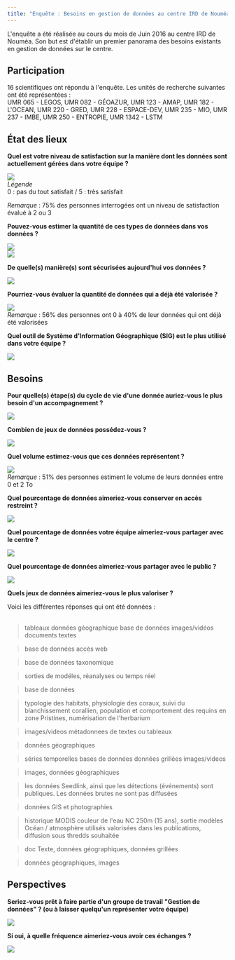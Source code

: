 ```yaml
---
title: "Enquête : Besoins en gestion de données au centre IRD de Nouméa"
---
```


L'enquête a été réalisée au cours du mois de Juin 2016 au centre IRD de Nouméa. Son but est d'établir un premier panorama des besoins existants en gestion de données sur le centre.

## Participation

16 scientifiques ont répondu à l'enquête. Les unités de recherche suivantes ont été représentées : <br>UMR 065 - LEGOS, UMR 082 - GÉOAZUR, UMR 123 - AMAP, UMR 182 - L'OCEAN, UMR 220 - GRED, UMR 228 - ESPACE-DEV, UMR 235 - MIO, UMR 237 - IMBE, UMR 250 - ENTROPIE, UMR 1342 - LSTM

## État des lieux

**Quel est votre niveau de satisfaction sur la manière dont les données sont actuellement gérées dans votre équipe ?**

![](res_etat_des_lieux_1.png)
<br>*Légende*<br>
0 : pas du tout satisfait / 5 : très satisfait

*Remarque* : 75% des personnes interrogées ont un niveau de satisfaction évalué à 2 ou 3

**Pouvez-vous estimer la quantité de ces types de données dans vos données ?**

![](res_etat_des_lieux_2-1.png)<br>
![](res_etat_des_lieux_2-2.png)

**De quelle(s) manière(s) sont sécurisées aujourd'hui vos données ?**

![](res_etat_des_lieux_3.png)

**Pourriez-vous évaluer la quantité de données qui a déjà été valorisée ?**

![](res_etat_des_lieux_4.png)<br>
*Remarque* : 56% des personnes ont 0 à 40% de leur données qui ont déjà été valorisées

**Quel outil de Système d'Information Géographique (SIG) est le plus utilisé dans votre équipe ?**

![](res_etat_des_lieux_5.png)

## Besoins

**Pour quelle(s) étape(s) du cycle de vie d'une donnée auriez-vous le plus besoin d'un accompagnement ?**

![](res_besoins_1.png)

**Combien de jeux de données possédez-vous ?**

![](res_besoins_2.png)

**Quel volume estimez-vous que ces données représentent ?**

![](res_besoins_3.png)<br>
*Remarque* : 51% des personnes estiment le volume de leurs données entre 0 et 2 To

**Quel pourcentage de données aimeriez-vous conserver en accès restreint ?**

![](res_besoins_4.png)

**Quel pourcentage de données votre équipe aimeriez-vous partager avec le centre ?**

![](res_besoins_5.png)


**Quel pourcentage de données aimeriez-vous partager avec le public ?**

![](res_besoins_6.png)

**Quels jeux de données aimeriez-vous le plus valoriser ?**

Voici les différentes réponses qui ont été données :<br><br>
<blockquote>tableaux données géographique base de données images/vidéos documents textes</blockquote>
<blockquote>base de données accès web</blockquote>
<blockquote>base de données taxonomique</blockquote>
<blockquote>sorties de modéles, réanalyses ou temps réel</blockquote>
<blockquote>base de données</blockquote>
<blockquote>typologie des habitats, physiologie des coraux, suivi du blanchissement corallien, population et comportement des requins en zone Pristines, numérisation de l'herbarium</blockquote>
<blockquote>images/videos métadonnees de textes ou tableaux</blockquote>
<blockquote>données géographiques</blockquote>
<blockquote>séries temporelles bases de données données grillées images/videos</blockquote>
<blockquote>images, données géographiques</blockquote>
<blockquote>les données Seedlink, ainsi que les détections (événements) sont publiques. Les données brutes ne sont pas diffusées</blockquote>
<blockquote>données GIS et photographies</blockquote>
<blockquote>historique MODIS couleur de l'eau NC 250m (15 ans), sortie modèles Océan / atmosphère utilisés valorisées dans les publications, diffusion sous thredds souhaitée</blockquote>
<blockquote>doc Texte, données géographiques, données grillées</blockquote>
<blockquote>données géographiques, images</blockquote>

## Perspectives

**Seriez-vous prêt à faire partie d'un groupe de travail "Gestion de données" ? (ou à laisser quelqu'un représenter votre équipe)**

![](res_perspectives_1.png)

**Si oui, à quelle fréquence aimeriez-vous avoir ces échanges ?**

![](res_perspectives_2.png)
